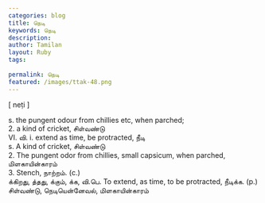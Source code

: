 ```yaml
---
categories: blog
title: நெடி
keywords: நெடி
description: 
author: Tamilan
layout: Ruby
tags: 
 
permalink: நெடி
featured: /images/ttak-48.png
---
```

  
[ neṭi ]  
  
s. the pungent odour from chillies etc, when parched;  
2. a kind of cricket, சிள்வண்டு  
VI. வி. i. extend as time, be protracted, நீடி  
s. A kind of cricket, சிள்வண்டு  
2. The pungent odor from chillies, small capsicum, when parched, மிளகாயின்காரம்  
3. Stench, நாற்றம். (c.)  
க்கிறது, த்தது, க்கும், க்க, வி.பெ. To extend, as time, to be protracted, நீடிக்க. (p.)  
சிள்வண்டு, நெடியென்னேவல், மிளகாயின்காரம்